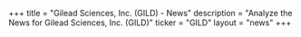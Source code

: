+++
title = "Gilead Sciences, Inc. (GILD) - News"
description = "Analyze the News for Gilead Sciences, Inc. (GILD)"
ticker = "GILD"
layout = "news"
+++

